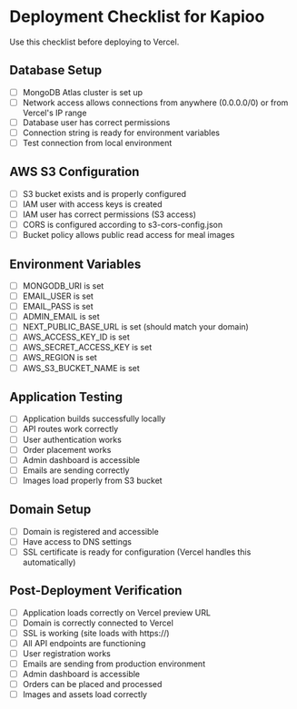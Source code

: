 # Deployment Checklist for Kapioo

Use this checklist before deploying to Vercel.

## Database Setup
- [ ] MongoDB Atlas cluster is set up
- [ ] Network access allows connections from anywhere (0.0.0.0/0) or from Vercel's IP range
- [ ] Database user has correct permissions
- [ ] Connection string is ready for environment variables
- [ ] Test connection from local environment

## AWS S3 Configuration
- [ ] S3 bucket exists and is properly configured
- [ ] IAM user with access keys is created
- [ ] IAM user has correct permissions (S3 access)
- [ ] CORS is configured according to s3-cors-config.json
- [ ] Bucket policy allows public read access for meal images

## Environment Variables 
- [ ] MONGODB_URI is set
- [ ] EMAIL_USER is set
- [ ] EMAIL_PASS is set
- [ ] ADMIN_EMAIL is set
- [ ] NEXT_PUBLIC_BASE_URL is set (should match your domain)
- [ ] AWS_ACCESS_KEY_ID is set
- [ ] AWS_SECRET_ACCESS_KEY is set
- [ ] AWS_REGION is set
- [ ] AWS_S3_BUCKET_NAME is set

## Application Testing
- [ ] Application builds successfully locally
- [ ] API routes work correctly
- [ ] User authentication works
- [ ] Order placement works
- [ ] Admin dashboard is accessible
- [ ] Emails are sending correctly
- [ ] Images load properly from S3 bucket

## Domain Setup
- [ ] Domain is registered and accessible
- [ ] Have access to DNS settings
- [ ] SSL certificate is ready for configuration (Vercel handles this automatically)

## Post-Deployment Verification
- [ ] Application loads correctly on Vercel preview URL
- [ ] Domain is correctly connected to Vercel
- [ ] SSL is working (site loads with https://)
- [ ] All API endpoints are functioning
- [ ] User registration works
- [ ] Emails are sending from production environment
- [ ] Admin dashboard is accessible
- [ ] Orders can be placed and processed
- [ ] Images and assets load correctly 